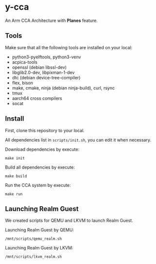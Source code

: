 # y-cca

An Arm CCA Architecture with **Planes** feature.

## Tools

Make sure that all the following tools are installed on your local:

- python3-pyelftools, python3-venv
- acpica-tools
- openssl (debian libssl-dev)
- libglib2.0-dev, libpixman-1-dev
- dtc (debian device-tree-compiler)
- flex, bison
- make, cmake, ninja (debian ninja-build), curl, rsync
- tmux
- aarch64 cross compilers
- socat

## Install

First, clone this repository to your local.

All dependencies list in `scripts/init.sh`, you can edit it when necessary.

Download dependencies by execute:

```shell
make init
```

Build all dependencies by execute:

```shell
make build
```

Run the CCA system by execute:

```shell
make run
```

## Launching Realm Guest

We created scripts for QEMU and LKVM to launch Realm Guest.

Launching Realm Guest by QEMU:

```shell
/mnt/scripts/qemu_realm.sh
```

Launching Realm Guest by LKVM:

```shell
/mnt/scripts/lkvm_realm.sh
```

